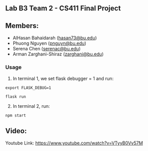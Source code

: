## Lab B3 Team 2 - CS411 Final Project

## Members:
- AlHasan Bahaidarah (hasan73@bu.edu)
- Phuong Nguyen (pnguyn@bu.edu)
- Serena Chen (serenac@bu.edu)
- Arman Zarghani-Shiraz (zarghani@bu.edu)

### Usage

1. In terminal 1, we set flask debugger = 1 and run:

`export FLASK_DEBUG=1`

`flask run`

2. In terminal 2, run:

`npm start`

## Video:
Youtube Link: https://www.youtube.com/watch?v=VTyyB0Vv57M
